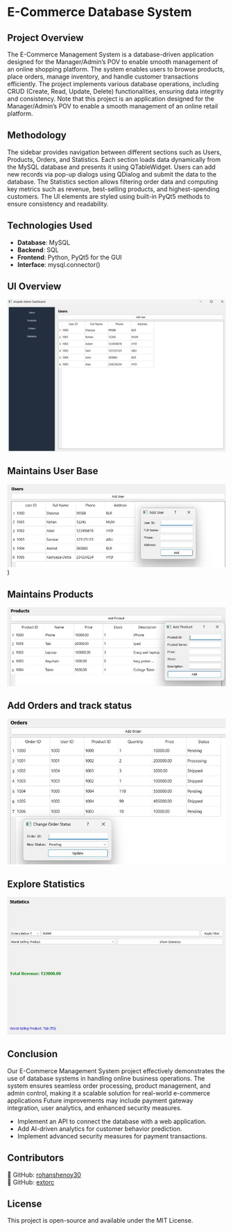 # E-Commerce Database System

## Project Overview
The E-Commerce Management System is a database-driven application designed for the Manager/Admin’s POV to enable smooth management of an online shopping platform.
The system enables users to browse products, place orders, manage inventory, and handle customer transactions efficiently.
The project implements various database operations, including CRUD (Create, Read, Update, Delete) functionalities, ensuring data integrity and consistency.
Note that this project is an application designed for the Manager/Admin’s POV to enable a smooth management of an online retail platform.


## Methodology
The sidebar provides navigation between different sections such as Users, Products, Orders, and Statistics.
Each section loads data dynamically from the MySQL database and presents it using QTableWidget.
Users can add new records via pop-up dialogs using QDialog and submit the data to the database.
The Statistics section allows filtering order data and computing key metrics such as revenue, best-selling products, and highest-spending customers.
The UI elements are styled using built-in PyQt5 methods to ensure consistency and readability.

## Technologies Used
- **Database**: MySQL 
- **Backend**: SQL 
- **Frontend**: Python, PyQt5 for the GUI
- **Interface**: mysql.connector()


## UI Overview
![Screenshot](images/WhatsApp%20Image%202025-04-01%20at%2016.34.46.jpeg)

## Maintains User Base
![Screenshot](images/WhatsApp%20Image%202025-04-01%20at%2016.04.21.jpeg))

## Maintains Products
![Screenshot](images/WhatsApp%20Image%202025-04-01%20at%2016.04.40.jpeg)

## Add Orders and track status
![Screenshot](images/WhatsApp%20Image%202025-04-01%20at%2016.05.09.jpeg)

## Explore Statistics
![Screenshot](images/WhatsApp%20Image%202025-04-01%20at%2016.05.37.jpeg)


## Conclusion
Our E-Commerce Management System project effectively demonstrates the use of database systems in handling online business operations. 
The system ensures seamless order processing, product management, and admin control, making it a scalable solution for real-world e-commerce applications
Future improvements may include payment gateway integration, user analytics, and enhanced security measures.

- Implement an API to connect the database with a web application.
- Add AI-driven analytics for customer behavior prediction.
- Implement advanced security measures for payment transactions.

## Contributors
🔗 GitHub: [rohanshenoy30](https://github.com/rohanshenoy30)  
🔗 GitHub: [extorc](https://github.com/extorc)  

## License
This project is open-source and available under the MIT License.
